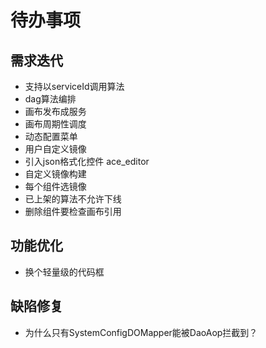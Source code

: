 # 待办事项

## 需求迭代
- 支持以serviceId调用算法
- dag算法编排
- 画布发布成服务
- 画布周期性调度
- 动态配置菜单
- 用户自定义镜像
- 引入json格式化控件 ace_editor
- 自定义镜像构建
- 每个组件选镜像
- 已上架的算法不允许下线
- 删除组件要检查画布引用

## 功能优化
- 换个轻量级的代码框

## 缺陷修复
- 为什么只有SystemConfigDOMapper能被DaoAop拦截到？
